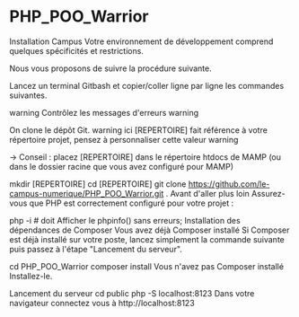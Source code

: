 # PHP_POO_Warrior

Installation Campus
Votre environnement de développement comprend quelques spécificités et restrictions.

Nous vous proposons de suivre la procédure suivante.

Lancez un terminal Gitbash et copier/coller ligne par ligne les commandes suivantes.

warning Contrôlez les messages d'erreurs warning

On clone le dépôt Git.
warning ici [REPERTOIRE] fait référence à votre répertoire projet, pensez à personnaliser cette valeur warning

→ Conseil : placez [REPERTOIRE] dans le répertoire htdocs de MAMP (ou dans le dossier racine que vous avez configuré pour MAMP)

mkdir [REPERTOIRE]
cd [REPERTOIRE]
git clone https://github.com/le-campus-numerique/PHP_POO_Warrior.git .
Avant d'aller plus loin
Assurez-vous que PHP est correctement configuré pour votre projet :

php -i # doit Afficher le phpinfo() sans erreurs;
Installation des dépendances de Composer
Vous avez déjà Composer installé
Si Composer est déjà installé sur votre poste, lancez simplement la commande suivante puis passez à l'étape "Lancement du serveur".

cd PHP_POO_Warrior
composer install
Vous n'avez pas Composer installé
Installez-le.

Lancement du serveur
cd public
php -S localhost:8123
Dans votre navigateur connectez vous à http://localhost:8123